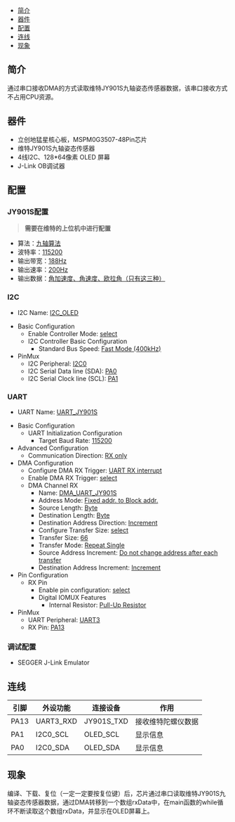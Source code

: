 * [简介](#简介)
* [器件](#器件)
* [配置](#配置)
* [连线](#连线)
* [现象](#现象)

## 简介
通过串口接收DMA的方式读取维特JY901S九轴姿态传感器数据，该串口接收方式不占用CPU资源。

## 器件
- 立创地猛星核心板，MSPM0G3507-48Pin芯片
- 维特JY901S九轴姿态传感器
- 4线I2C、128*64像素 OLED 屏幕
- J-Link OB调试器

## 配置
### JY901S配置
> **需要在维特的上位机中进行配置**
- 算法：<u>九轴算法</u>
- 波特率：<u>115200</u>
- 输出带宽：<u>188Hz</u>
- 输出速率：<u>200Hz</u>
- 输出数据：<u>角加速度、角速度、欧拉角（只有这三种）</u>
### I2C
* I2C Name: <u>I2C_OLED</u>
- Basic Configuration
  * Enable Controller Mode: <u>select</u>
  - I2C Controller Basic Configuration
    * Standard Bus Speed: <u>Fast Mode (400kHz)</u>
- PinMux
  * I2C Peripheral: <u>I2C0</u>
  * I2C Serial Data line (SDA): <u>PA0</u>
  * I2C Serial Clock line (SCL): <u>PA1</u>
### UART
* UART Name: <u>UART_JY901S</u>
- Basic Configuration
  - UART Initialization Configuration
    * Target Baud Rate: <u>115200</u>
- Advanced Configuration
  * Communication Direction: <u>RX only</u>
- DMA Configuration
  * Configure DMA RX Trigger: <u>UART RX interrupt</u>
  * Enable DMA RX Trigger: <u>select</u>
  - DMA Channel RX
    * Name: <u>DMA_UART_JY901S</u>
    * Address Mode: <u>Fixed addr. to Block addr.</u>
    * Source Length: <u>Byte</u>
    * Destination Length: <u>Byte</u>
    * Destination Address Direction: <u>Increment</u>
    * Configure Transfer Size: <u>select</u>
    * Transfer Size: <u>66</u>
    * Transfer Mode: <u>Repeat Single</u>
    * Source Address Increment: <u>Do not change address after each transfer</u>
    * Destination Address Increment: <u>Increment</u>
- Pin Configuration
  - RX Pin
    * Enable pin configuration: <u>select</u>
    - Digital IOMUX Features
      * Internal Resistor: <u>Pull-Up Resistor</u>
- PinMux
  * UART Peripheral: <u>UART3</u>
  * RX Pin: <u>PA13</u>
### 调试配置
- SEGGER J-Link Emulator

## 连线

| 引脚 | 外设功能 | 连接设备 | 作用 |
| ---- | --- | --- | --- |
| PA13  | UART3_RXD | JY901S_TXD | 接收维特陀螺仪数据 |
| PA1  | I2C0_SCL | OLED_SCL | 显示信息 |
| PA0  | I2C0_SDA | OLED_SDA | 显示信息 |

## 现象
编译、下载、复位（一定一定要按复位键）后，芯片通过串口读取维特JY901S九轴姿态传感器数据，通过DMA转移到一个数组rxData中，在main函数的while循环不断读取这个数组rxData，并显示在OLED屏幕上。